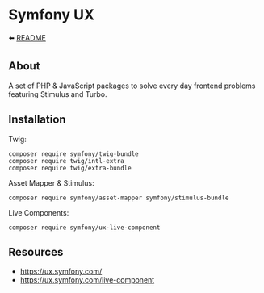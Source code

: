 # Symfony UX

⬅️ [README](../README.md)

## About

A set of PHP & JavaScript packages to solve every day frontend problems featuring Stimulus and Turbo.

## Installation

Twig:

```
composer require symfony/twig-bundle
composer require twig/intl-extra
composer require twig/extra-bundle
```

Asset Mapper & Stimulus:

```
composer require symfony/asset-mapper symfony/stimulus-bundle
```

Live Components:

```
composer require symfony/ux-live-component
```

## Resources

- https://ux.symfony.com/
- https://ux.symfony.com/live-component

